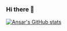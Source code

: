 ### Hi there 👋
[![Ansar's GitHub stats](https://github-readme-stats.vercel.app/api?username=ansaryergesh&show_icons=true&theme=dracula)](https://github.com/ansaryergesh)



<!--
**ansaryergesh/ansaryergesh** is a ✨ _special_ ✨ repository because its `README.md` (this file) appears on your GitHub profile.

Here are some ideas to get you started:

- 🔭 I’m currently working on ...
- 🌱 I’m currently learning ...
- 👯 I’m looking to collaborate on ...
- 🤔 I’m looking for help with ...
- 💬 Ask me about ...
- 📫 How to reach me: ...
- 😄 Pronouns: ...
- ⚡ Fun fact: ...
-->
